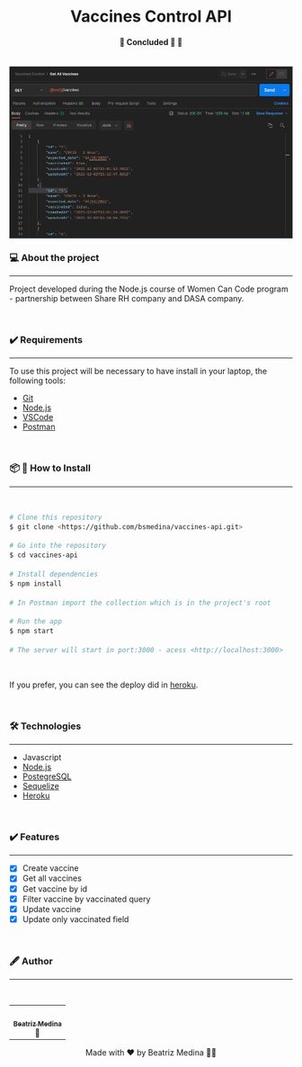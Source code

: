 <h1 align="center"> Vaccines Control API </h1>

<h4 align="center">
	🚧   Concluded 🚀 🚧
</h4>
</br>
<img align="center" src="postman-img.png">

<br/>

### 💻 About the project
---

Project developed during the Node.js course of Women Can Code program - partnership between Share RH company and DASA company.

<br/>

### ✔️ Requirements
---

To use this project will be necessary to have install in your laptop, the following tools:
- [Git](https://git-scm.com)
- [Node.js](https://nodejs.org/en/)
- [VSCode](https://code.visualstudio.com/)
- [Postman](https://www.postman.com/)

<br/>

### 📦 🔨 How to Install
---
<br/>

```bash
# Clone this repository
$ git clone <https://github.com/bsmedina/vaccines-api.git>

# Go into the repository
$ cd vaccines-api

# Install dependencies
$ npm install

# In Postman import the collection which is in the project's root

# Run the app
$ npm start

# The server will start in port:3000 - acess <http://localhost:3000>
```

<br/>

If you prefer, you can see the deploy did in [heroku](https://herokuapp.com/).


<br/>

### 🛠️ Technologies
---
- Javascript
- [Node.js](https://nodejs.org/en/)
- [PostegreSQL](https://www.postgresql.org/)
- [Sequelize](https://sequelize.org/)
- [Heroku](https://heroku.com/)

<br/>


### ✔️ Features
---
- [x] Create vaccine
- [x] Get all vaccines
- [x] Get vaccine by id
- [x] Filter vaccine by vaccinated query
- [x] Update vaccine
- [x] Update only vaccinated field

<br/>

### 🖋️ Author
---
<br/> 

<table align="center">
    <tr>
        <td align="center"><a href="https://www.linkedin.com/in/beatriz-sampaio-medina-a59400156/"><img style="border-radius: 50%;" src="https://avatars.githubusercontent.com/u/69475300?v=4" width="100px;" alt=""/><br /><sub><b>Beatriz Medina</b></sub></a><br /><a>🚀</a></td>
    </tr>
</table>

<p align="center">Made with ❤️ by Beatriz Medina 👋🏽</p>
